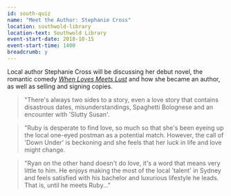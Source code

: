 ```yaml
---
id: south-quiz
name: "Meet the Author: Stephanie Cross"
location: southwold-library
location-text: Southwold Library
event-start-date: 2018-10-15
event-start-time: 1400
breadcrumb: y
---
```


Local author Stephanie Cross will be discussing her debut novel, the romantic comedy [<cite>When Loves Meets Lust</cite>](https://suffolklibraries.overdrive.com/media/3950583?cid=90738) and how she became an author, as well as selling and signing copies.

> "There's always two sides to a story, even a love story that contains disastrous dates, misunderstandings, Spaghetti Bolognese and an encounter with 'Slutty Susan'.

> "Ruby is desperate to find love, so much so that she's been eyeing up the local one-eyed postman as a potential match. However, the call of 'Down Under' is beckoning and she feels that her luck in life and love might change.

> "Ryan on the other hand doesn't do love, it's a word that means very little to him. He enjoys making the most of the local 'talent' in Sydney and feels satisfied with his bachelor and luxurious lifestyle he leads. That is, until he meets Ruby..."
